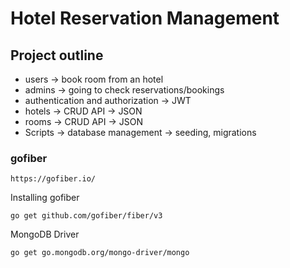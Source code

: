 # Hotel Reservation Management

## Project outline

- users -> book room from an hotel
- admins -> going to check reservations/bookings
- authentication and authorization -> JWT
- hotels -> CRUD API -> JSON
- rooms -> CRUD API -> JSON
- Scripts -> database management -> seeding, migrations

### gofiber

```
https://gofiber.io/
```

Installing gofiber

```
go get github.com/gofiber/fiber/v3
```

MongoDB Driver

```
go get go.mongodb.org/mongo-driver/mongo
```
